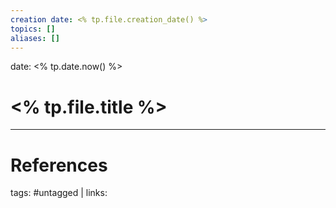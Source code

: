 ```yaml
---
creation date: <% tp.file.creation_date() %>
topics: []
aliases: []
---
```


date: <% tp.date.now() %>
# <% tp.file.title %>




---

# References
tags: #untagged | links:
